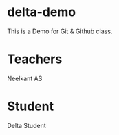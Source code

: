 # delta-demo
This is a Demo for Git &amp; Github class.

# Teachers
Neelkant AS

# Student
Delta Student